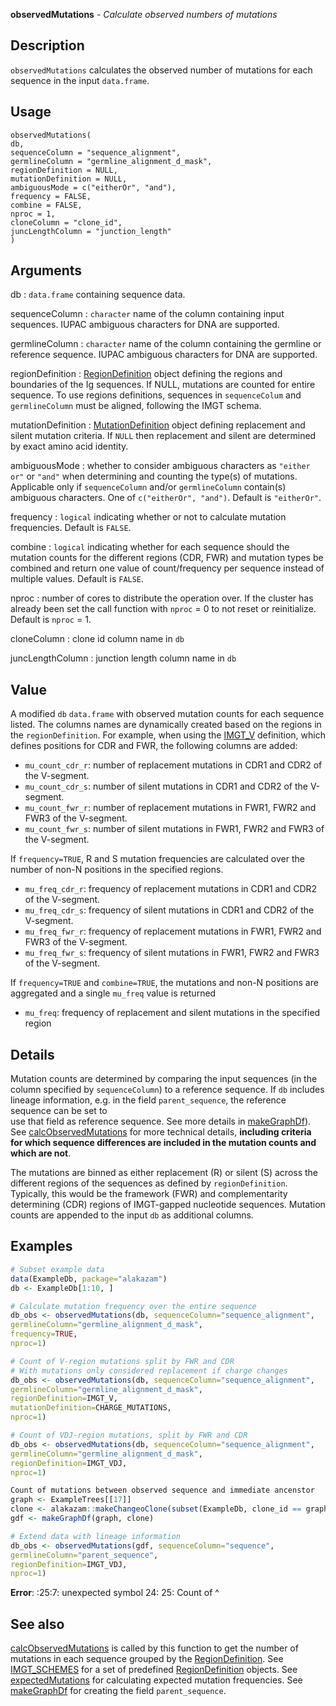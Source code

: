 **observedMutations** - *Calculate observed numbers of mutations*

Description
--------------------

`observedMutations` calculates the observed number of mutations for each 
sequence in the input `data.frame`.


Usage
--------------------
```
observedMutations(
db,
sequenceColumn = "sequence_alignment",
germlineColumn = "germline_alignment_d_mask",
regionDefinition = NULL,
mutationDefinition = NULL,
ambiguousMode = c("eitherOr", "and"),
frequency = FALSE,
combine = FALSE,
nproc = 1,
cloneColumn = "clone_id",
juncLengthColumn = "junction_length"
)
```

Arguments
-------------------

db
:   `data.frame` containing sequence data.

sequenceColumn
:   `character` name of the column containing input 
sequences. IUPAC ambiguous characters for DNA are 
supported.

germlineColumn
:   `character` name of the column containing 
the germline or reference sequence. IUPAC ambiguous 
characters for DNA are supported.

regionDefinition
:   [RegionDefinition](RegionDefinition-class.md) object defining the regions
and boundaries of the Ig sequences. If NULL, mutations 
are counted for entire sequence. To use regions definitions,
sequences in `sequenceColum` and `germlineColumn`
must be aligned, following the IMGT schema.

mutationDefinition
:   [MutationDefinition](MutationDefinition-class.md) object defining replacement
and silent mutation criteria. If `NULL` then 
replacement and silent are determined by exact 
amino acid identity.

ambiguousMode
:   whether to consider ambiguous characters as 
`"either or"` or `"and"` when determining and 
counting the type(s) of mutations. Applicable only if
`sequenceColumn` and/or `germlineColumn` 
contain(s) ambiguous characters. One of 
`c("eitherOr", "and")`. Default is `"eitherOr"`.

frequency
:   `logical` indicating whether or not to calculate
mutation frequencies. Default is `FALSE`.

combine
:   `logical` indicating whether for each sequence should
the mutation counts for the different regions (CDR, FWR) and 
mutation types be combined and return one value of 
count/frequency per sequence instead of 
multiple values. Default is `FALSE`.

nproc
:   number of cores to distribute the operation over. If the 
cluster has already been set the call function with 
`nproc` = 0 to not reset or reinitialize. Default is 
`nproc` = 1.

cloneColumn
:   clone id column name in `db`

juncLengthColumn
:   junction length column name in `db`




Value
-------------------

A modified `db` `data.frame` with observed mutation counts for each 
sequence listed. The columns names are dynamically created based on the
regions in the `regionDefinition`. For example, when using the
[IMGT_V](IMGT_SCHEMES.md) definition, which defines positions for CDR and
FWR, the following columns are added:

+ `mu_count_cdr_r`:  number of replacement mutations in CDR1 and 
CDR2 of the V-segment.
+ `mu_count_cdr_s`:  number of silent mutations in CDR1 and CDR2 
of the V-segment.
+ `mu_count_fwr_r`:  number of replacement mutations in FWR1, 
FWR2 and FWR3 of the V-segment.
+ `mu_count_fwr_s`:  number of silent mutations in FWR1, FWR2 and
FWR3 of the V-segment.

If `frequency=TRUE`, R and S mutation frequencies are
calculated over the number of non-N positions in the specified regions.

+ `mu_freq_cdr_r`:  frequency of replacement mutations in CDR1 and 
CDR2 of the V-segment.
+ `mu_freq_cdr_s`:  frequency of silent mutations in CDR1 and CDR2 
of the V-segment.
+ `mu_freq_fwr_r`:  frequency of replacement mutations in FWR1, 
FWR2 and FWR3 of the V-segment.
+ `mu_freq_fwr_s`:  frequency of silent mutations in FWR1, FWR2 and
FWR3 of the V-segment.
 
If `frequency=TRUE` and `combine=TRUE`, the mutations and non-N positions
are aggregated and a single `mu_freq` value is returned

+ `mu_freq`:  frequency of replacement and silent mutations in the 
specified region



Details
-------------------

Mutation counts are determined by comparing the input sequences (in the column specified 
by `sequenceColumn`) to a reference sequence. If `db` includes lineage information,
e.g. in the field `parent_sequence`, the reference sequence can be set to  
use that field as reference sequence. See more details in [makeGraphDf](makeGraphDf.md)).
See [calcObservedMutations](calcObservedMutations.md) for more technical details, 
**including criteria for which sequence differences are included in the mutation 
counts and which are not**.

The mutations are binned as either replacement (R) or silent (S) across the different 
regions of the sequences as defined by `regionDefinition`. Typically, this would 
be the framework (FWR) and complementarity determining (CDR) regions of IMGT-gapped 
nucleotide sequences. Mutation counts are appended to the input `db` as 
additional columns.



Examples
-------------------

```R
# Subset example data
data(ExampleDb, package="alakazam")
db <- ExampleDb[1:10, ]

# Calculate mutation frequency over the entire sequence
db_obs <- observedMutations(db, sequenceColumn="sequence_alignment",
germlineColumn="germline_alignment_d_mask",
frequency=TRUE,
nproc=1)

# Count of V-region mutations split by FWR and CDR
# With mutations only considered replacement if charge changes
db_obs <- observedMutations(db, sequenceColumn="sequence_alignment",
germlineColumn="germline_alignment_d_mask",
regionDefinition=IMGT_V,
mutationDefinition=CHARGE_MUTATIONS,
nproc=1)

# Count of VDJ-region mutations, split by FWR and CDR
db_obs <- observedMutations(db, sequenceColumn="sequence_alignment",
germlineColumn="germline_alignment_d_mask",
regionDefinition=IMGT_VDJ,
nproc=1)

Count of mutations between observed sequence and immediate ancenstor
graph <- ExampleTrees[[17]]
clone <- alakazam::makeChangeoClone(subset(ExampleDb, clone_id == graph$clone))
gdf <- makeGraphDf(graph, clone)

# Extend data with lineage information
db_obs <- observedMutations(gdf, sequenceColumn="sequence",
germlineColumn="parent_sequence",
regionDefinition=IMGT_VDJ,
nproc=1)
```

**Error**: <text>:25:7: unexpected symbol
24: 
25: Count of
          ^

See also
-------------------

[calcObservedMutations](calcObservedMutations.md) is called by this function to get the number of mutations 
in each sequence grouped by the [RegionDefinition](RegionDefinition-class.md). 
See [IMGT_SCHEMES](IMGT_SCHEMES.md) for a set of predefined [RegionDefinition](RegionDefinition-class.md) objects.
See [expectedMutations](expectedMutations.md) for calculating expected mutation frequencies.
See [makeGraphDf](makeGraphDf.md) for creating the field `parent_sequence`.






